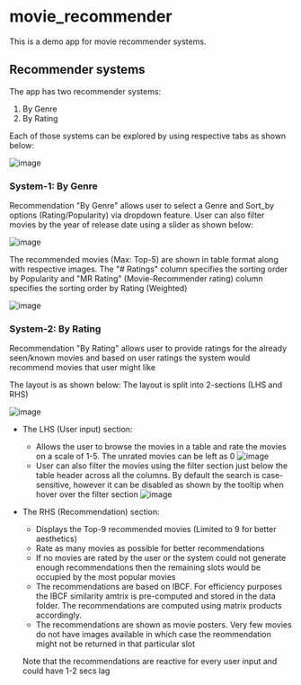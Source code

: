 # movie_recommender
 
This is a demo app for movie recommender systems.


## Recommender systems

The app has two recommender systems: 
1. By Genre
2. By Rating

Each of those systems can be explored by using respective tabs as shown below:

![image](https://user-images.githubusercontent.com/67958934/145664881-477c5fd1-e656-4838-b67c-4143fc3c4720.png)

### System-1: By Genre

Recommendation "By Genre" allows user to select a Genre and Sort_by options (Rating/Popularity) via dropdown feature.
User can also filter movies by the year of release date using a slider as shown below:

![image](https://user-images.githubusercontent.com/67958934/145664874-9e81a9a2-4252-4d41-b13f-8f2d960468da.png)

The recommended movies (Max: Top-5) are shown in table format along with respective images.
The "# Ratings" column specifies the sorting order by Popularity and "MR Rating" (Movie-Recommender rating) column specifies the sorting order by Rating (Weighted)

![image](https://user-images.githubusercontent.com/67958934/145664455-f22c4d2b-3b3b-4f8a-baae-e46f40320ae8.png)

### System-2: By Rating

Recommendation "By Rating" allows user to provide ratings for the already seen/known movies and based on user ratings the system would recommend movies that user might like

The layout is as shown below: The layout is split into 2-sections (LHS and RHS)

![image](https://user-images.githubusercontent.com/67958934/145664575-467e8039-19b5-446a-b448-7c038d8fe834.png)

* The LHS (User input) section:
   * Allows the user to browse the movies in a table and rate the movies on a scale of 1-5. The unrated movies can be left as 0
 ![image](https://user-images.githubusercontent.com/67958934/145664687-31f94f74-e5fe-4b8e-adcf-19d9b532e5a7.png)
   * User can also filter the movies using the filter section just below the table header across all the columns. By default the search is case-sensitive, however it can be disabled as shown by the tooltip when hover over the filter section
 ![image](https://user-images.githubusercontent.com/67958934/145664710-8668d22e-a65c-43c8-9937-5383574056cc.png)
* The RHS (Recommendation) section:
   * Displays the Top-9 recommended movies (Limited to 9 for better aesthetics)
   * Rate as many movies as possible for better recommendations
   * If no movies are rated by the user or the system could not generate enough recommendations then the remaining slots would be occupied by the most popular movies
   * The recommendations are based on IBCF. For efficiency purposes the IBCF similarity amtrix is pre-computed and stored in the data folder. The recommendations are computed using matrix products accordingly.
   * The recommendations are shown as movie posters. Very few movies do not have images available in which case the reommendation might not be returned in that particular slot

   Note that the recommendations are reactive for every user input and could have 1-2 secs lag 
